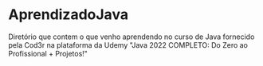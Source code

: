 # AprendizadoJava
Diretório que contem o que venho aprendendo no curso de Java fornecido pela Cod3r na plataforma da Udemy "Java 2022 COMPLETO: Do Zero ao Profissional + Projetos!"
